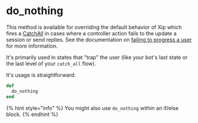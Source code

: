 # do\_nothing

This method is available for overriding the default behavior of Xip which fires a [CatchAll](../catch-alls.md) in cases where a controller action fails to the update a session or send replies. See the documentation on [failing to progress a user](../controller-overview.md#failing-to-progress-a-user) for more information.

It's primarily used in states that "trap" the user \(like your bot's last state or the last level of your `catch_all` flow\).

It's usage is straightforward:

```ruby
def  
  do_nothing
end
```

{% hint style="info" %}
You might also use `do_nothing` within an if/else block.
{% endhint %}


